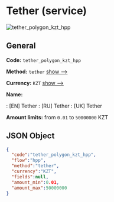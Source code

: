 
# Tether (service) 
![tether_polygon_kzt_hpp](https://static.openfintech.io/payment_methods/tether_polygon_kzt_hpp/logo.svg?w=400&c=v0.59.26#w200)  

## General 
 
**Code:** `tether_polygon_kzt_hpp` 
 
**Method:** `tether` 
 [show -->](/payment-methods/tether/) 
 
**Currency:** `KZT` [show -->](/currencies/KZT/) 
 
**Name:** 
 
:	[EN] Tether 
:	[RU] Tether 
:	[UK] Tether 
 
**Amount limits:** from `0.01` to `50000000` KZT 

## JSON Object 

```json
{
  "code":"tether_polygon_kzt_hpp",
  "flow":"hpp",
  "method":"tether",
  "currency":"KZT",
  "fields":null,
  "amount_min":0.01,
  "amount_max":50000000
}
```  
